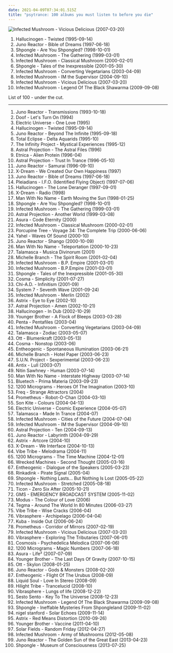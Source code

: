 ```yaml
---
date: 2021-04-09T07:34:01.515Z
title: "psytrance: 100 albums you must listen to before you die"
---
```

![Infected Mushroom - Vicious Delicious (2007-03-20)](http://coverartarchive.org/release/ded7ac3b-4a17-36a2-8fc5-4a878d229f35/1353184902-500.jpg "Infected Mushroom - Vicious Delicious (2007-03-20)")
<ol class="albums">
<li data-cover="http://coverartarchive.org/release/2e84f173-3c96-3fc0-8565-bfb85d8724a3/10752369965-500.jpg" data-tags="psytrance" role="button">Hallucinogen - Twisted (1995-09-14)</li>
<li data-cover="http://coverartarchive.org/release/59c9a570-4d4b-414e-90c1-f1f8c59fc21e/4225986565-500.jpg" data-tags="trance, psytrance, goa trance" role="button">Juno Reactor - Bible of Dreams (1997-06-18)</li>
<li data-cover="http://coverartarchive.org/release/5cfd4082-fb5e-4629-b734-4d2a7b62542c/2572934147-500.jpg" data-tags="psychedelic" role="button">Shpongle - Are You Shpongled? (1998-10-01)</li>
<li data-cover="http://coverartarchive.org/release/9e0c0528-df5e-3aac-97b1-0318a9fb23f2/3183924982-500.jpg" data-tags="psytrance, goa, electronic" role="button">Infected Mushroom - The Gathering (1999-03-01)</li>
<li data-cover="http://coverartarchive.org/release/16c9e950-dadb-4d50-a1ad-54c630b243e3/7594550991-500.jpg" data-tags="psytrance" role="button">Infected Mushroom - Classical Mushroom (2000-02-01)</li>
<li data-cover="https://img.discogs.com/Dv7Pgio7LPFqdKat1yi0UynK8g4=/fit-in/600x600/filters:strip_icc():format(jpeg):mode_rgb():quality(90)/discogs-images/R-73839-1477425849-1942.jpeg.jpg" data-tags="psychedelic" role="button">Shpongle - Tales of the Inexpressible (2001-05-30)</li>
<li data-cover="https://img.discogs.com/G_lQGAvP2uMhUYgKP2sny3aAodE=/fit-in/600x596/filters:strip_icc():format(jpeg):mode_rgb():quality(90)/discogs-images/R-1019236-1464300306-9378.jpeg.jpg" data-tags="electronic, psytrance" role="button">Infected Mushroom - Converting Vegetarians (2003-04-09)</li>
<li data-cover="http://coverartarchive.org/release/e5fe454e-6a3c-3b82-b3af-99f638fb4e3c/11150293974-500.jpg" data-tags="trance, psytrance, electronic" role="button">Infected Mushroom - IM the Supervisor (2004-09-10)</li>
<li data-cover="http://coverartarchive.org/release/ded7ac3b-4a17-36a2-8fc5-4a878d229f35/1353184902-500.jpg" data-tags="psytrance, electronic" role="button">Infected Mushroom - Vicious Delicious (2007-03-20)</li>
<li data-cover="http://coverartarchive.org/release/7e734f4f-3215-3153-8fa7-376cf8a8172e/8562147990-500.jpg" data-tags="electronic, psytrance, psychedelic" role="button">Infected Mushroom - Legend Of The Black Shawarma (2009-09-08)</li>
</ol>
List of 100 - under the cut.
<!-- more -->

_________________

<ol class="albums">
<li data-cover="http://coverartarchive.org/release/9c3f584f-dd01-445c-9fac-bbaf7a5abbba/24562001336-500.jpg" data-tags="trance, goa trance" role="button">
Juno Reactor - Transmissions (1993-10-18)
</li>
<li data-cover="https://img.discogs.com/jZubdfZ3HKq3YgBl6bzLPhgmwbg=/fit-in/600x599/filters:strip_icc():format(jpeg):mode_rgb():quality(90)/discogs-images/R-57749-1156885151.jpeg.jpg" data-tags="goa" role="button">
Doof - Let's Turn On (1994)
</li>
<li data-cover="http://coverartarchive.org/release/47cfdc0a-4ca7-4551-9ec1-04af9ced5df8/18409677760-500.jpg" data-tags="psytrance" role="button">
Electric Universe - One Love (1995)
</li>
<li data-cover="http://coverartarchive.org/release/2e84f173-3c96-3fc0-8565-bfb85d8724a3/10752369965-500.jpg" data-tags="psytrance" role="button">
Hallucinogen - Twisted (1995-09-14)
</li>
<li data-cover="http://coverartarchive.org/release/9d869542-507d-3a9f-810e-2ff84af0891e/10744313145-500.jpg" data-tags="goa, psytrance, trance" role="button">
Juno Reactor - Beyond The Infinite (1995-09-18)
</li>
<li data-cover="http://coverartarchive.org/release/09605364-828b-4664-b142-c7aaf75aa82b/5512445694-500.jpg" data-tags="psytrance" role="button">
Total Eclipse - Delta Aquarids (1995-10)
</li>
<li data-cover="http://coverartarchive.org/release/329f295f-4ee0-4ae9-ac57-3cddc926f2de/9405538272-500.jpg" data-tags="psytrance" role="button">
The Infinity Project - Mystical Experiences (1995-12)
</li>
<li data-cover="http://coverartarchive.org/release/cad07201-a676-35b5-b932-f7cba5b37f2c/9406374143-500.jpg" data-tags="goa" role="button">
Astral Projection - The Astral Files (1996)
</li>
<li data-cover="https://img.discogs.com/oGVMx4EOsAPTD9qTqABwK7Cf2JI=/fit-in/600x528/filters:strip_icc():format(jpeg):mode_rgb():quality(90)/discogs-images/R-71559-1106384654.jpg.jpg" data-tags="psytrance, goa" role="button">
Etnica - Alien Protein (1996-04)
</li>
<li data-cover="http://coverartarchive.org/release/724f81e5-6913-30d3-b979-0b9c87142d23/17511200093-500.jpg" data-tags="psytrance, goa" role="button">
Astral Projection - Trust In Trance (1996-05-10)
</li>
<li data-cover="http://coverartarchive.org/release/56eb8802-212e-4e9f-8420-6425a1288231/28425289758-500.jpg" data-tags="psytrance" role="button">
Juno Reactor - Samurai (1996-09-10)
</li>
<li data-cover="https://img.discogs.com/V2BepaU2FrxTsWJqgT-k5mJz06Q=/fit-in/600x600/filters:strip_icc():format(jpeg):mode_rgb():quality(90)/discogs-images/R-67757-1351163744-8943.jpeg.jpg" data-tags="psychedelic, psychedelic trance, psytrance" role="button">
X-Dream - We Created Our Own Happiness (1997)
</li>
<li data-cover="http://coverartarchive.org/release/59c9a570-4d4b-414e-90c1-f1f8c59fc21e/4225986565-500.jpg" data-tags="trance, psytrance, goa trance" role="button">
Juno Reactor - Bible of Dreams (1997-06-18)
</li>
<li data-cover="http://coverartarchive.org/release/5b2b08ad-acf9-4e59-8947-6cdfbc987296/7749414669-500.jpg" data-tags="goa, psytrance, goa trance, goa classic" role="button">
Pleiadians - I.F.O. (Identified Flying Object) (1997-07-06)
</li>
<li data-cover="http://coverartarchive.org/release/b38e3c1e-5f3d-48de-b998-1c2f3bde6ac7/10313867260-500.jpg" data-tags="psytrance, goa" role="button">
Hallucinogen - The Lone Deranger (1997-09-01)
</li>
<li data-cover="http://coverartarchive.org/release/230b0a29-1c53-3e85-bd07-b0a014b858c9/18421760662-500.jpg" data-tags="psytrance" role="button">
X-Dream - Radio (1998)
</li>
<li data-cover="https://img.discogs.com/FNOPwIwmILuJF9-HdSOKWjaV5HE=/fit-in/600x596/filters:strip_icc():format(jpeg):mode_rgb():quality(90)/discogs-images/R-86422-1202727245.jpeg.jpg" data-tags="goa, psytrance, miley cyrus, kim kardashian, pamela anderson, anna nicole smith, carmen electra, alex grey, ariana grande, iggy azalea, inna, favoritalbum, victoria silvstedt, faves in trance, jade laroche, jenny mccarthy, briana banks, aspen rose, ashley lane, anny aurora, noemie bilas" role="button">
Man With No Name - Earth Moving the Sun (1998-01-25)
</li>
<li data-cover="http://coverartarchive.org/release/5cfd4082-fb5e-4629-b734-4d2a7b62542c/2572934147-500.jpg" data-tags="psychedelic" role="button">
Shpongle - Are You Shpongled? (1998-10-01)
</li>
<li data-cover="http://coverartarchive.org/release/9e0c0528-df5e-3aac-97b1-0318a9fb23f2/3183924982-500.jpg" data-tags="psytrance, goa, electronic" role="button">
Infected Mushroom - The Gathering (1999-03-01)
</li>
<li data-cover="https://via.placeholder.com/450" data-tags="goa trance, goa, psytrance" role="button">
Astral Projection - Another World (1999-03-08)
</li>
<li data-cover="http://coverartarchive.org/release/931a2b12-037e-4dfc-8ced-017c4ec7837e/20650664259-500.jpg" data-tags="ambient, psychill" role="button">
Asura - Code Eternity (2000)
</li>
<li data-cover="http://coverartarchive.org/release/16c9e950-dadb-4d50-a1ad-54c630b243e3/7594550991-500.jpg" data-tags="psytrance" role="button">
Infected Mushroom - Classical Mushroom (2000-02-01)
</li>
<li data-cover="https://img.discogs.com/o-VuGtQLwGU1wSkBcNilwsdTz5w=/fit-in/600x598/filters:strip_icc():format(jpeg):mode_rgb():quality(90)/discogs-images/R-6834426-1427614329-9558.jpeg.jpg" data-tags="progressive rock" role="button">
Porcupine Tree - Voyage 34: The Complete Trip (2000-06-06)
</li>
<li data-cover="http://coverartarchive.org/release/cf40b167-5991-4a1d-8dc9-ad7a28dff10d/1242609371-500.jpg" data-tags="psytrance" role="button">
Yahel - Waves Of Sound (2000-10)
</li>
<li data-cover="http://coverartarchive.org/release/238adee4-f390-32ec-922c-5a46caee589b/5378433829-500.jpg" data-tags="trance, psytrance, electronic" role="button">
Juno Reactor - Shango (2000-10-09)
</li>
<li data-cover="http://coverartarchive.org/release/44b52887-ce26-430f-8413-ebf25da385b2/16662731622-500.jpg" data-tags="psytrance, goa" role="button">
Man With No Name - Teleportation (2000-10-23)
</li>
<li data-cover="http://coverartarchive.org/release/78ab4558-614d-4ad3-9b4d-7ff369497f57/1467900993-500.jpg" data-tags="psychedelic, psytrance, trance" role="button">
Talamasca - Musica Divinorum (2001)
</li>
<li data-cover="https://img.discogs.com/qluFsA4fgZRPvOytX-r3Ivxkb6s=/fit-in/600x588/filters:strip_icc():format(jpeg):mode_rgb():quality(90)/discogs-images/R-369069-1448544399-9507.jpeg.jpg" data-tags="pop" role="button">
Michelle Branch - The Spirit Room (2001-02-04)
</li>
<li data-cover="http://coverartarchive.org/release/fb27e386-d568-4d46-a38b-ffa3ddac13c1/8890719356-500.jpg" data-tags="psytrance" role="button">
Infected Mushroom - B.P. Empire (2001-03-01)
</li>
<li data-cover="http://coverartarchive.org/release/1d71b97e-c836-3610-be49-867910cc880e/10665722192-500.jpg" data-tags="electronic" role="button">
Infected Mushroom - B.P.Empire (2001-03-01)
</li>
<li data-cover="https://img.discogs.com/Dv7Pgio7LPFqdKat1yi0UynK8g4=/fit-in/600x600/filters:strip_icc():format(jpeg):mode_rgb():quality(90)/discogs-images/R-73839-1477425849-1942.jpeg.jpg" data-tags="psychedelic" role="button">
Shpongle - Tales of the Inexpressible (2001-05-30)
</li>
<li data-cover="http://coverartarchive.org/release/090f7e87-5a12-4bb7-8a8e-9eb7a49a8671/10527125003-500.jpg" data-tags="psytrance" role="button">
Cosma - Simplicity (2001-07-27)
</li>
<li data-cover="http://coverartarchive.org/release/52b6f95a-5442-48f8-bebc-21003640aa5a/3063735786-500.jpg" data-tags="goa, psytrance" role="button">
Chi-A.D. - Infinitism (2001-09)
</li>
<li data-cover="https://img.discogs.com/bfCzAZbrtaUz-xHvD3LVE2q_q4U=/fit-in/600x600/filters:strip_icc():format(jpeg):mode_rgb():quality(90)/discogs-images/R-35896-1278899059.jpeg.jpg" data-tags="trance, electronic, ambient" role="button">
System 7 - Seventh Wave (2001-09-24)
</li>
<li data-cover="http://coverartarchive.org/release/b556f511-1a7d-4c7c-a14d-13fda250dfcf/3420882655-500.jpg" data-tags="electronic" role="button">
Infected Mushroom - Merlin (2002)
</li>
<li data-cover="https://img.discogs.com/AZgL_7XxWzLrtnvrIpxoQFn4-Qo=/fit-in/595x600/filters:strip_icc():format(jpeg):mode_rgb():quality(90)/discogs-images/R-66007-1425201434-7457.jpeg.jpg" data-tags="psytrance" role="button">
Astrix - Eye to Eye (2002-10)
</li>
<li data-cover="https://img.discogs.com/QyhC4kaEv0y_9S2lxW-z82QL0HM=/fit-in/600x530/filters:strip_icc():format(jpeg):mode_rgb():quality(90)/discogs-images/R-60168-1113697176.jpg.jpg" data-tags="psytrance" role="button">
Astral Projection - Amen (2002-10-21)
</li>
<li data-cover="http://coverartarchive.org/release/401f1131-8509-4c25-bbfe-a7cff4b0705e/10313386444-500.jpg" data-tags="psydub, dub" role="button">
Hallucinogen - In Dub (2002-10-29)
</li>
<li data-cover="http://coverartarchive.org/release/7b934e84-7898-4250-9ee2-c9bed1b4d2a5/11194847884-500.jpg" data-tags="psytrance, psychill, electronic, ambient" role="button">
Younger Brother - A Flock of Bleeps (2003-03-28)
</li>
<li data-cover="http://coverartarchive.org/release/f208c810-60a4-42cb-a005-6d5f74f11baf/21920865717-500.jpg" data-tags="psytrance" role="button">
Penta - Pentafiles (2003-04)
</li>
<li data-cover="https://img.discogs.com/G_lQGAvP2uMhUYgKP2sny3aAodE=/fit-in/600x596/filters:strip_icc():format(jpeg):mode_rgb():quality(90)/discogs-images/R-1019236-1464300306-9378.jpeg.jpg" data-tags="electronic, psytrance" role="button">
Infected Mushroom - Converting Vegetarians (2003-04-09)
</li>
<li data-cover="http://coverartarchive.org/release/a39f9236-08d4-40ea-bbdc-b947b9fa531d/1467910693-500.jpg" data-tags="psytrance" role="button">
Talamasca - Zodiac (2003-05-07)
</li>
<li data-cover="http://coverartarchive.org/release/99e39642-cae5-4061-9800-751108bc650b/6477557415-500.jpg" data-tags="dub, ambient" role="button">
Ott - Blumenkraft (2003-05-13)
</li>
<li data-cover="http://coverartarchive.org/release/47015de4-4f7f-4148-bd2a-df3709e2e2ee/19415084984-500.jpg" data-tags="psytrance, goa" role="button">
Cosma - Nonstop (2003-06)
</li>
<li data-cover="http://coverartarchive.org/release/dab92633-793d-4d60-a9ee-54950070cfea/11124226539-500.jpg" data-tags="ambient" role="button">
Entheogenic - Spontaneous Illumination (2003-06-21)
</li>
<li data-cover="http://coverartarchive.org/release/a77c88f4-5ef8-4f58-86e9-ef817b37b050/4450922779-500.jpg" data-tags="pop" role="button">
Michelle Branch - Hotel Paper (2003-06-23)
</li>
<li data-cover="https://img.discogs.com/JbewW2kimeysuWOjUTyO_RV0mCg=/fit-in/559x500/filters:strip_icc():format(jpeg):mode_rgb():quality(90)/discogs-images/R-143222-1119822547.jpg.jpg" data-tags="psytrance" role="button">
S.U.N. Project - Sexperimental (2003-06-23)
</li>
<li data-cover="http://coverartarchive.org/release/c9f51bb0-35d5-4083-9e8c-9693d3a767d6/3177530186-500.jpg" data-tags="progressive trance, psytrance" role="button">
Antix - Lull (2003-07)
</li>
<li data-cover="http://coverartarchive.org/release/bead97cb-137a-47cb-bcb5-09f5fe28b841/8126285718-500.jpg" data-tags="chillout" role="button">
Nitin Sawhney - Human (2003-07-14)
</li>
<li data-cover="http://coverartarchive.org/release/54cd8ac4-5e7b-4a13-97e0-958c64ec4a5f/4389842044-500.jpg" data-tags="psytrance" role="button">
Man With No Name - Interstate Highway (2003-07-14)
</li>
<li data-cover="http://coverartarchive.org/release/961a2b5d-64a9-43d8-83ea-da28a93c039a/999164021-500.jpg" data-tags="ambient, chillout, psybient" role="button">
Bluetech - Prima Materia (2003-09-23)
</li>
<li data-cover="http://coverartarchive.org/release/60a13ddd-9ea6-4426-b927-cb0e940450d7/5225689875-500.jpg" data-tags="goa" role="button">
1200 Micrograms - Heroes Of The Imagination (2003-10)
</li>
<li data-cover="http://coverartarchive.org/release/8d97ccb3-6c8a-4bd6-a57d-d4cd9f4ef308/7749377592-500.jpg" data-tags="psychedelic, progressive trance, psytrance" role="button">
Freq - Strange Attractors (2004)
</li>
<li data-cover="http://coverartarchive.org/release/18e8a508-9a6b-4bee-a2f3-1945a42e1179/10313172783-500.jpg" data-tags="psytrance" role="button">
Prometheus - Robot-O-Chan (2004-03-10)
</li>
<li data-cover="http://coverartarchive.org/release/2cfab282-600a-48a9-b947-b72a82f6b710/8843906324-500.jpg" data-tags="psytrance" role="button">
Son Kite - Colours (2004-04-13)
</li>
<li data-cover="http://coverartarchive.org/release/831a4414-3c51-4cb0-86b3-562370f6518d/18403022867-500.jpg" data-tags="psytrance" role="button">
Electric Universe - Cosmic Experience (2004-05-07)
</li>
<li data-cover="http://coverartarchive.org/release/bfc2d4f1-9464-494b-8a3e-34fc74937674/1462972710-500.jpg" data-tags="psytrance" role="button">
Talamasca - Made In Trance (2004-07)
</li>
<li data-cover="http://coverartarchive.org/release/9111bc76-628a-43fd-a109-a337ce27ed5b/6006993529-500.jpg" data-tags="electronic" role="button">
Infected Mushroom - Cities of the Future (2004-07-04)
</li>
<li data-cover="http://coverartarchive.org/release/e5fe454e-6a3c-3b82-b3af-99f638fb4e3c/11150293974-500.jpg" data-tags="trance, psytrance, electronic" role="button">
Infected Mushroom - IM the Supervisor (2004-09-10)
</li>
<li data-cover="http://coverartarchive.org/release/800068ff-75a1-3fdc-963a-62d388f26bbf/21220422801-500.jpg" data-tags="trance, goa" role="button">
Astral Projection - Ten (2004-09-13)
</li>
<li data-cover="http://coverartarchive.org/release/8f46f90f-b5e5-443d-bb0f-40151764a950/4043627444-500.jpg" data-tags="trance, electronic, goa, psytrance" role="button">
Juno Reactor - Labyrinth (2004-09-29)
</li>
<li data-cover="http://coverartarchive.org/release/5c054155-b21f-4831-9acd-dd40029b53d7/4702925224-500.jpg" data-tags="psytrance" role="button">
Astrix - Artcore (2004-10)
</li>
<li data-cover="https://img.discogs.com/GKFBGEhNl_l58ijth25SqNQWp2o=/fit-in/512x512/filters:strip_icc():format(jpeg):mode_rgb():quality(90)/discogs-images/R-351002-1147017236.jpeg.jpg" data-tags="psychedelic trance, psytrance" role="button">
X-Dream - We Interface (2004-10-13)
</li>
<li data-cover="http://coverartarchive.org/release/0ba54bf7-4890-452e-ae0f-290d2f4cd39e/2392119510-500.jpg" data-tags="psytrance" role="button">
Vibe Tribe - Melodrama (2004-11)
</li>
<li data-cover="http://coverartarchive.org/release/3ea37f9b-0bf9-48ee-ac94-99a978063130/5225754560-500.jpg" data-tags="psychedelic trance, psytrance, psy trance" role="button">
1200 Micrograms - The Time Machine (2004-12-01)
</li>
<li data-cover="https://img.discogs.com/096GTWW9OnxQnwwQPAWus9S-brU=/fit-in/400x350/filters:strip_icc():format(jpeg):mode_rgb():quality(90)/discogs-images/R-428065-1112369689.jpg.jpg" data-tags="psytrance" role="button">
Wrecked Machines - Second Thought (2005-03-16)
</li>
<li data-cover="http://coverartarchive.org/release/ea9cd27f-d04a-4ecb-b93a-0a41afa06005/27631567351-500.jpg" data-tags="ambient" role="button">
Entheogenic - Dialogue of the Speakers (2005-03-23)
</li>
<li data-cover="https://img.discogs.com/n78aruqghHzFQNvqguOS4bQzZ3g=/fit-in/498x500/filters:strip_icc():format(jpeg):mode_rgb():quality(90)/discogs-images/R-448353-1126258120.jpeg.jpg" data-tags="psytrance" role="button">
Rinkadink - Pirate Signal (2005-04)
</li>
<li data-cover="http://coverartarchive.org/release/1f333f1e-e33d-4271-bb7a-9f0dcf7c4988/3697544961-500.jpg" data-tags="psychedelic" role="button">
Shpongle - Nothing Lasts... But Nothing Is Lost (2005-05-22)
</li>
<li data-cover="http://coverartarchive.org/release/54032dc4-f2e3-4af1-989b-277bdba77c75/12985112771-500.jpg" data-tags="electronic, psytrance" role="button">
Infected Mushroom - Stretched (2005-08-18)
</li>
<li data-cover="http://coverartarchive.org/release/7fc778f1-b307-48cf-bd1b-65a07a4086b6/3178738142-500.jpg" data-tags="psytrance" role="button">
Ticon - Zero Six After (2005-10-21)
</li>
<li data-cover="http://coverartarchive.org/release/05998956-a7bf-475c-8c1a-20bfa987366e/8312618887-500.jpg" data-tags="trance, electronic, psytrance" role="button">
GMS - EMERGENCY BROADCAST SYSTEM (2005-11-02)
</li>
<li data-cover="https://img.discogs.com/jHAwF2obSvLb60gyHjO5nELWdME=/fit-in/599x600/filters:strip_icc():format(jpeg):mode_rgb():quality(90)/discogs-images/R-2125967-1265452903.jpeg.jpg" data-tags="new age, ambient, electronic, trip-hop, world fusion, chillout" role="button">
Modus - The Colour of Love (2006)
</li>
<li data-cover="https://img.discogs.com/w_5ut7SoHHKRr4QUicKi8Wahj9w=/fit-in/600x594/filters:strip_icc():format(jpeg):mode_rgb():quality(90)/discogs-images/R-653829-1486872637-9616.jpeg.jpg" data-tags="psytrance" role="button">
Tegma - Around The World In 80 Minutes (2006-03-27)
</li>
<li data-cover="http://coverartarchive.org/release/4dac64cb-04b8-49d7-809d-485bffe52aa8/12494210599-500.jpg" data-tags="psytrance" role="button">
Vibe Tribe - Wise Cracks (2006-04)
</li>
<li data-cover="http://coverartarchive.org/release/1d33a971-8f34-4498-953b-26ae85c4cdd6/10894951825-500.jpg" data-tags="psytrance" role="button">
Vibrasphere - Archipelago (2006-04-04)
</li>
<li data-cover="http://coverartarchive.org/release/552aedd6-05e7-46a4-bdac-ebf06be94d06/2698016881-500.jpg" data-tags="chillout, downtempo, ambient, psychill" role="button">
Kuba - Inside Out (2006-06-24)
</li>
<li data-cover="https://via.placeholder.com/450" data-tags="new age, psytrance, milla jovovich, kim kardashian, jenna jameson, sharon stone, sarenna lee, sabrina sabrok, minka, nina agdal, wendy whoppers, claire castel, ava addams, aletta ocean, tabatha cash, julia channel, louise jenson" role="button">
Prometheus - Corridor of Mirrors (2007-02-19)
</li>
<li data-cover="http://coverartarchive.org/release/ded7ac3b-4a17-36a2-8fc5-4a878d229f35/1353184902-500.jpg" data-tags="psytrance, electronic" role="button">
Infected Mushroom - Vicious Delicious (2007-03-20)
</li>
<li data-cover="http://coverartarchive.org/release/f87f3b49-d278-45f6-866a-7135dd474889/3076669072-500.jpg" data-tags="psytrance, progressive trance" role="button">
Vibrasphere - Exploring The Tributaries (2007-06-01)
</li>
<li data-cover="https://img.discogs.com/VOZ6zxa4lh-uFiGh8uXe7PbII-U=/fit-in/450x450/filters:strip_icc():format(jpeg):mode_rgb():quality(90)/discogs-images/R-1256040-1243268798.jpeg.jpg" data-tags="trance, electronica, goa, psytrance, kim kardashian, pamela anderson, anna nicole smith, carmen electra, victoria silvstedt, jade laroche, jenny mccarthy" role="button">
Cosmosis - Psychedelica Melodica (2007-06-06)
</li>
<li data-cover="https://via.placeholder.com/450" data-tags="psytrance" role="button">
1200 Micrograms - Magic Numbers (2007-06-18)
</li>
<li data-cover="http://coverartarchive.org/release/27d0e3c6-fa11-4a87-afad-980ec639c515/4028427397-500.jpg" data-tags="ambient, psychill" role="button">
Asura - Life² (2007-07-09)
</li>
<li data-cover="http://coverartarchive.org/release/913fd1ba-4f98-47b9-8e58-a495066f94c2/10298509218-500.jpg" data-tags="psychedelic, chillout" role="button">
Younger Brother - The Last Days Of Gravity (2007-10-15)
</li>
<li data-cover="http://coverartarchive.org/release/b7bfc318-2b99-40f0-9052-58fc57c2417e/10298830949-500.jpg" data-tags="dub" role="button">
Ott - Skylon (2008-01-25)
</li>
<li data-cover="http://coverartarchive.org/release/a404d2d9-fe3e-41c7-8488-28fe6159871c/8558459453-500.jpg" data-tags="trance, psychedelic, goa" role="button">
Juno Reactor - Gods & Monsters (2008-02-20)
</li>
<li data-cover="http://coverartarchive.org/release/9879bc8a-f7a8-4406-8717-bb90433b6d83/10614379525-500.jpg" data-tags="ambient, psychill, chillout, psychedelic, ambient chillout" role="button">
Entheogenic - Flight Of The Urubus (2008-09)
</li>
<li data-cover="https://img.discogs.com/KQXu3iAWgTzxqH6FGbNb99BiVNw=/fit-in/600x538/filters:strip_icc():format(jpeg):mode_rgb():quality(90)/discogs-images/R-1474903-1222446900.jpeg.jpg" data-tags="trance, progressive, psytrance" role="button">
Liquid Soul - Love In Stereo (2008-09)
</li>
<li data-cover="http://coverartarchive.org/release/6184e68d-0887-475c-8ad0-9e161e3aee78/1762259519-500.jpg" data-tags="psytrance, natural trance, collective sonance, acoustic trance, hilight tribe, free palestine, trancelucid" role="button">
Hilight Tribe - Trancelucid (2008-10)
</li>
<li data-cover="http://coverartarchive.org/release/852303fd-7651-451c-96f8-5193122b8490/10899999862-500.jpg" data-tags="chillout, psychedelic, psychill" role="button">
Vibrasphere - Lungs of life (2008-12-22)
</li>
<li data-cover="http://coverartarchive.org/release/a443b45f-f7c9-4812-9287-926b8397cc09/3048051708-500.jpg" data-tags="psytrance" role="button">
Sesto Sento - Key To The Universe (2008-12-23)
</li>
<li data-cover="http://coverartarchive.org/release/7e734f4f-3215-3153-8fa7-376cf8a8172e/8562147990-500.jpg" data-tags="electronic, psytrance, psychedelic" role="button">
Infected Mushroom - Legend Of The Black Shawarma (2009-09-08)
</li>
<li data-cover="http://coverartarchive.org/release/a4eb1981-c7e0-4d14-8df8-94e3839e99e7/7590090650-500.jpg" data-tags="ambient, psychedelic" role="button">
Shpongle - Ineffable Mysteries From Shpongleland (2009-11-02)
</li>
<li data-cover="http://coverartarchive.org/release/a4709966-f695-4347-bd15-da2271295c67/12901779953-500.jpg" data-tags="electronic" role="button">
nigel stanford - Solar Echoes (2009-11-14)
</li>
<li data-cover="http://coverartarchive.org/release/08c1d600-38a5-4182-9047-028d7e4afd7d/9168788552-500.jpg" data-tags="psytrance" role="button">
Astrix - Red Means Distortion (2010-09-26)
</li>
<li data-cover="https://img.discogs.com/hexltCz9MB6mgA_9NK30G6YvZ5k=/fit-in/300x300/filters:strip_icc():format(jpeg):mode_rgb():quality(90)/discogs-images/R-2823730-1302659352.jpeg.jpg" data-tags="progressive rock, psychedelic rock" role="button">
Younger Brother - Vaccine (2011-04-10)
</li>
<li data-cover="http://coverartarchive.org/release/c91bb2c6-7bbc-4348-9d28-c7c669f497e2/1840192949-500.jpg" data-tags="electronic, chillout, ambient, psy trance" role="button">
Solar Fields - Random Friday (2012-04-27)
</li>
<li data-cover="http://coverartarchive.org/release/24187665-87de-40eb-82db-ad38b6ca1566/1078624918-500.jpg" data-tags="electronic, dubstep, electro" role="button">
Infected Mushroom - Army of Mushrooms (2012-05-08)
</li>
<li data-cover="http://coverartarchive.org/release/c5698ae7-f643-435a-b4a8-08a8f31a8bf3/8558532029-500.jpg" data-tags="psytrance, tribal" role="button">
Juno Reactor - The Golden Sun of the Great East (2013-04-23)
</li>
<li data-cover="http://coverartarchive.org/release/b316d6fb-1484-48f1-b73d-29a55976a537/4726181605-500.jpg" data-tags="psychedelic" role="button">
Shpongle - Museum of Consciousness (2013-07-25)
</li>
</ol>